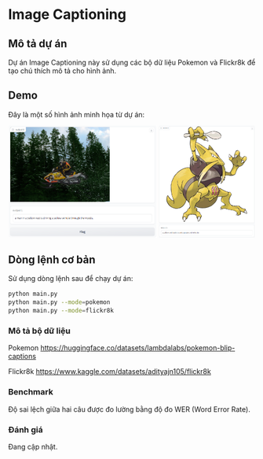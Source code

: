 # Image Captioning

## Mô tả dự án

Dự án Image Captioning này sử dụng các bộ dữ liệu Pokemon và Flickr8k để tạo chú thích mô tả cho hình ảnh.

## Demo

Đây là một số hình ảnh minh họa từ dự án:

<div align="center">
    <img src="demo/flickr8k-demo-3.png" width="60%"/>
    <img src="demo/pokemon-demo-4.png" width="39%"/>
</div>

## Dòng lệnh cơ bản

Sử dụng dòng lệnh sau để chạy dự án:

```bash
python main.py
python main.py --mode=pokemon
python main.py --mode=flickr8k
```

### Mô tả bộ dữ liệu

Pokemon
https://huggingface.co/datasets/lambdalabs/pokemon-blip-captions

Flickr8k
https://www.kaggle.com/datasets/adityajn105/flickr8k

### Benchmark

Độ sai lệch giữa hai câu được đo lường bằng độ đo WER (Word Error Rate).

### Đánh giá

Đang cập nhật.
